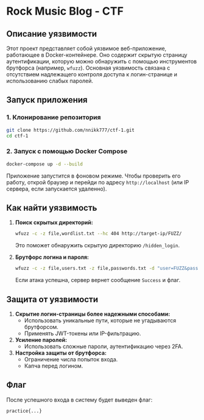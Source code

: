 # Rock Music Blog - CTF

## Описание уязвимости
Этот проект представляет собой уязвимое веб-приложение, работающее в Docker-контейнере. 
Оно содержит скрытую страницу аутентификации, которую можно обнаружить с помощью инструментов брутфорса (например, `wfuzz`). 
Основная уязвимость связана с отсутствием надлежащего контроля доступа к логин-странице и использованию слабых паролей.

## Запуск приложения

### 1. Клонирование репозитория
```bash
git clone https://github.com/nnikk777/ctf-1.git
cd ctf-1
```

### 2. Запуск с помощью Docker Compose
```bash
docker-compose up -d --build
```
Приложение запустится в фоновом режиме. Чтобы проверить его работу, открой браузер и перейди по адресу `http://localhost` (или IP сервера, если запускается удаленно).

## Как найти уязвимость

1. **Поиск скрытых директорий:**
   ```bash
   wfuzz -c -z file,wordlist.txt --hc 404 http://target-ip/FUZZ/
   ```
   Это поможет обнаружить скрытую директорию `/hidden_login`.

2. **Брутфорс логина и пароля:**
   ```bash
   wfuzz -c -z file,users.txt -z file,passwords.txt -d "user=FUZZ&pass=FUZ2Z" http://target-ip/hidden_login/login.php
   ```
   Если атака успешна, сервер вернет сообщение `Success` и флаг.

## Защита от уязвимости

1. **Скрытие логин-страницы более надежными способами:**
   - Использовать уникальные пути, которые не угадываются брутфорсом.
   - Применять JWT-токены или IP-фильтрацию.
2. **Усиление паролей:**
   - Использовать сложные пароли, аутентификацию через 2FA.
3. **Настройка защиты от брутфорса:**
   - Ограничение числа попыток входа.
   - Капча перед логином.

## Флаг
После успешного входа в систему будет выведен флаг:
```text
practice{...}
```

